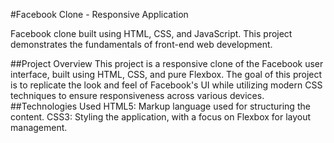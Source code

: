 #Facebook Clone - Responsive Application

Facebook clone built using HTML, CSS, and JavaScript. 
This project demonstrates the fundamentals of front-end web development.

##Project Overview
This project is a responsive clone of the Facebook user interface, built using HTML, CSS, and pure Flexbox. The goal of this project is to replicate the look and feel of Facebook's UI while utilizing modern CSS techniques to ensure responsiveness across various devices.
##Technologies Used
HTML5: Markup language used for structuring the content.
CSS3: Styling the application, with a focus on Flexbox for layout management.
